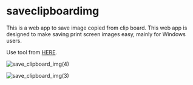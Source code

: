 # saveclipboardimg
This is a web app to save image copied from clip board. 
This web app is designed to make saving print screen images easy, mainly for Windows users.

Use tool from [HERE](https://saveclipboardimg.pkmndeck.com/).




 ![save_clipboard_img(4)](https://github.com/jojiyamaguchi/saveclipboardimg/assets/17514495/871e53c2-e38d-40fa-a7b3-cebe4825f875)




![save_clipboard_img(3)](https://github.com/jojiyamaguchi/saveclipboardimg/assets/17514495/8674ba5e-c576-4b32-a564-42ca8e08bf5b)
